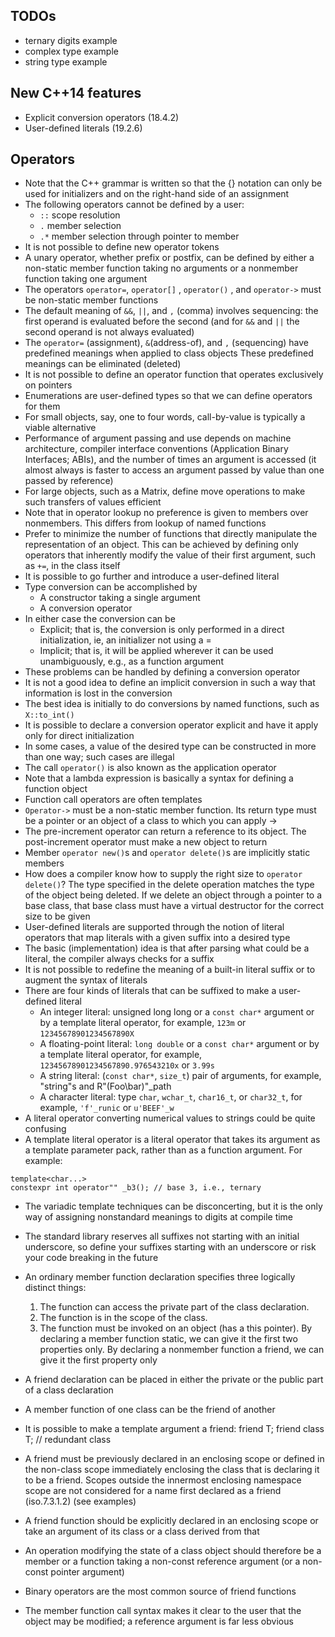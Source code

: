 ## TODOs
* ternary digits example
* complex type example
* string type example

## New C++14 features
* Explicit conversion operators (18.4.2)
* User-defined literals (19.2.6)

## Operators
* Note that the C++ grammar is written so that the {} notation can only be used 
  for initializers and on the right-hand side of an assignment
* The following operators cannot be defined by a user:
	* `::` scope resolution
	* `.` member selection
	* `.*` member selection through pointer to member
* It is not possible to define new operator tokens
* A unary operator, whether prefix or postfix, can be defined by either a non-static member function 
  taking no arguments or a nonmember function taking one argument
* The operators `operator=`, `operator[]` , `operator()` , and `operator->` must be non-static member functions
* The default meaning of `&&`, `||`, and `,` (comma) involves sequencing: the first operand is evaluated before the second 
  (and for `&&` and `||` the second operand is not always evaluated)
* The `operator=` (assignment), `&`(address-of), and `,` (sequencing) have predefined meanings when applied to class objects
  These predefined meanings can be eliminated (deleted)
* It is not possible to define an operator function that operates exclusively on pointers
* Enumerations are user-defined types so that we can define operators for them
* For small objects, say, one to four words, call-by-value is typically a viable alternative
* Performance of argument passing and use depends on machine architecture, compiler interface conventions 
  (Application Binary Interfaces; ABIs), and the number of times an argument is accessed 
  (it almost always is faster to access an argument passed by value than one passed by reference)
* For large objects, such as a Matrix, define move operations to make such transfers of values efficient
* Note that in operator lookup no preference is given to members over nonmembers. This differs from lookup of named functions
* Prefer to minimize the number of functions that directly manipulate the representation of an object. 
  This can be achieved by defining only operators that inherently modify the value of their first argument, 
  such as `+=`, in the class itself
* It is possible to go further and introduce a user-defined literal
* Type conversion can be accomplished by
	* A constructor taking a single argument
	* A conversion operator
* In either case the conversion can be
	* Explicit; that is, the conversion is only performed in a direct initialization, ie, an initializer not using a =
	* Implicit; that is, it will be applied wherever it can be used unambiguously, e.g., as a function argument
* These problems can be handled by defining a conversion operator
* It is not a good idea to define an implicit conversion in such a way that information is lost in the conversion
* The best idea is initially to do conversions by named functions, such as `X::to_int()`
* It is possible to declare a conversion operator explicit and have it apply only for direct initialization
* In some cases, a value of the desired type can be constructed in more than one way; such cases are illegal
* The call `operator()` is also known as the application operator
* Note that a lambda expression is basically a syntax for defining a function object
* Function call operators are often templates
* `Operator->` must be a non-static member function. Its return type must be a pointer or an object of a class to which you can apply ->
* The pre-increment operator can return a reference to its object. The post-increment operator must make a new object to return
* Member `operator new()`s and `operator delete()`s are implicitly static members
* How does a compiler know how to supply the right size to `operator delete()`?
  The type specified in the delete operation matches the type of the object being deleted. 
  If we delete an object through a pointer to a base class, that base class must have a virtual destructor 
  for the correct size to be given
* User-defined literals are supported through the notion of literal operators that map literals 
with a given suffix into a desired type
* The basic (implementation) idea is that after parsing what could be a literal, the compiler always checks for a suffix
* It is not possible to redefine the meaning of a built-in literal suffix or to augment the syntax of literals
* There are four kinds of literals that can be suffixed to make a user-defined literal
	* An integer literal: unsigned long long or a `const char*` argument or by a template literal operator, 
	for example, `123m` or `12345678901234567890X`
	* A floating-point literal: `long double` or a `const char*` argument or by a template literal operator, 
	for example, `12345678901234567890.976543210x` or `3.99s`
	* A string literal: (`const char*`, `size_t`) pair of arguments, for example, "string"s and R"(Foo\bar)"_path
	* A character literal: type `char`, `wchar_t`, `char16_t`, or `char32_t`, for example, `'f'_runic` or `u'BEEF'_w`
* A literal operator converting numerical values to strings could be quite confusing
* A template literal operator is a literal operator that takes its argument as a template parameter pack, 
  rather than as a function argument. For example:
```
template<char...>
constexpr int operator"" _b3(); // base 3, i.e., ternary
```

* The variadic template techniques can be disconcerting, but it is the only way 
  of assigning nonstandard meanings to digits at compile time
* The standard library reserves all suffixes not starting with an initial underscore, 
  so define your suffixes starting with an underscore or risk your code breaking in the future

* An ordinary member function declaration specifies three logically distinct things:
	1. The function can access the private part of the class declaration.
	2. The function is in the scope of the class.
	3. The function must be invoked on an object (has a this pointer).
  By declaring a member function static, we can give it the first two properties only. 
  By declaring a nonmember function a friend, we can give it the first property only
* A friend declaration can be placed in either the private or the public part of a class declaration
* A member function of one class can be the friend of another
* It is possible to make a template argument a friend:
friend T;
friend class T; // redundant class

* A friend must be previously declared in an enclosing scope or defined in the non-class scope 
  immediately enclosing the class that is declaring it to be a friend. 
  Scopes outside the innermost enclosing namespace scope are not considered for a name first declared as a friend (iso.7.3.1.2)
  (see examples)
* A friend function should be explicitly declared in an enclosing scope or take an argument of its class or a class derived from that
* An operation modifying the state of a class object should therefore be a member or a function taking a non-const reference argument 
  (or a non-const pointer argument)
* Binary operators are the most common source of friend functions
* The member function call syntax makes it clear to the user that the object may be modified; a reference argument is far less obvious
